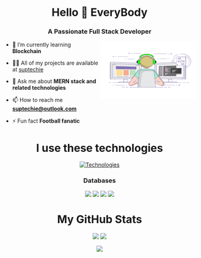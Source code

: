 <!-- Introduction -->
<h1 align="center">Hello 👋 EveryBody</h1>
<h3 align="center">A Passionate Full Stack Developer</h3>

<img align="right" alt="Coding" width="250" height = "150" src="https://raw.githubusercontent.com/devSouvik/devSouvik/master/gif3.gif">

- 🌱 I’m currently learning **Blockchain**

- 👨‍💻 All of my projects are available at [suptechie](suptechie)

- 💬 Ask me about **MERN stack and related technologies**

- 📫 How to reach me **suptechie@outlook.com**

- ⚡ Fun fact **Football fanatic**


<!-- Technologies -->
<h1 align="center">I use these technologies</h1>
<p align="center">
  <a href="https://skillicons.dev">
    <img src="https://skillicons.dev/icons?i=django,py,ts,js,webpack,md,css,tailwind,bootstrap,vercel,figma,react,angular,vue,c,dotnet,express,nodejs,nginx,firebase,laravel,php,wordpress,opencv,photoshop,discord,git,github,gitlab,gmail,html,java,ubuntu,spring," alt="Technologies">
  </a>
</p>
<h3 align="center">Databases</h3>
<p align="center">
  <img src="https://img.shields.io/badge/MySQL-00000F?style=for-the-badge&logo=mysql&logoColor=white" />
  <img src="https://img.shields.io/badge/PostgreSQL-316192?style=for-the-badge&logo=postgresql&logoColor=white" />
  <img src="https://img.shields.io/badge/SQLite-07405E?style=for-the-badge&logo=sqlite&logoColor=white" />
  <img src="https://img.shields.io/badge/mongodb-07405E?style=for-the-badge&logo=mongodb&logoColor=black" />
</p>


<!-- GitHub Stats -->

<h1 align="center">My GitHub Stats</h1>
<p align = "center">
  <img  src = "https://github-readme-stats.vercel.app/api?username=suptechie&show_icons=true&theme=radical&line_height=27">
  <img src = "https://github-readme-stats.vercel.app/api/top-langs/?username=suptechie&hide=html,css,java,shaderlab,kotlin,hlsl&theme=radical">
</p>

<p align = "center">
 <img  src="https://github-readme-streak-stats.herokuapp.com/?user=suptechie&show_icons=true&locale=en&layout=compact&theme=radical&line_height=0" />
</p> 
